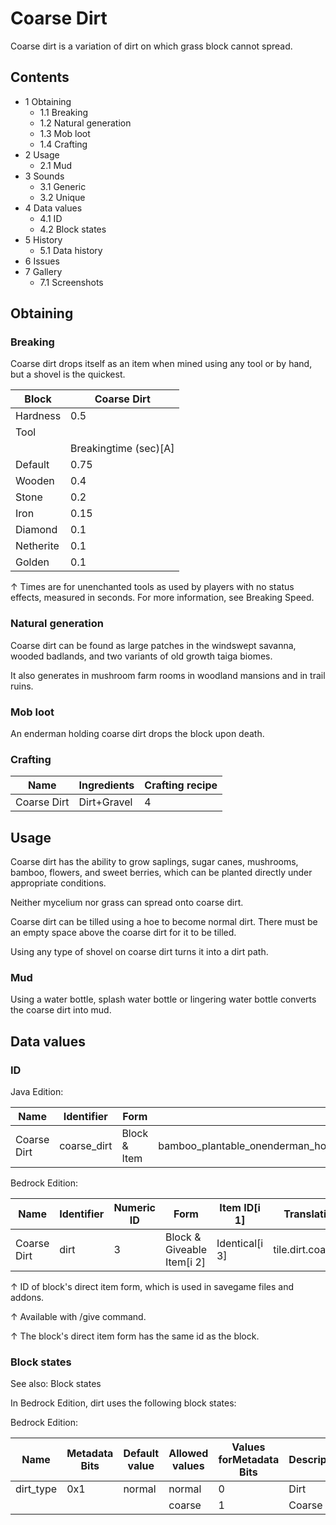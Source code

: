 # Coarse Dirt
Coarse dirt is a variation of dirt on which grass block cannot spread.

## Contents
- 1 Obtaining
	- 1.1 Breaking
	- 1.2 Natural generation
	- 1.3 Mob loot
	- 1.4 Crafting
- 2 Usage
	- 2.1 Mud
- 3 Sounds
	- 3.1 Generic
	- 3.2 Unique
- 4 Data values
	- 4.1 ID
	- 4.2 Block states
- 5 History
	- 5.1 Data history
- 6 Issues
- 7 Gallery
	- 7.1 Screenshots

## Obtaining
### Breaking
Coarse dirt drops itself as an item when mined using any tool or by hand, but a shovel is the quickest.

| Block     | Coarse Dirt           |
|-----------|-----------------------|
| Hardness  | 0.5                   |
| Tool      |                       |
|           | Breakingtime (sec)[A] |
| Default   | 0.75                  |
| Wooden    | 0.4                   |
| Stone     | 0.2                   |
| Iron      | 0.15                  |
| Diamond   | 0.1                   |
| Netherite | 0.1                   |
| Golden    | 0.1                   |


↑ Times are for unenchanted tools as used by players with no status effects, measured in seconds. For more information, see Breaking Speed.


### Natural generation
Coarse dirt can be found as large patches in the windswept savanna, wooded badlands, and two variants of old growth taiga biomes.

It also generates in mushroom farm rooms in woodland mansions and in trail ruins.


### Mob loot
An enderman holding coarse dirt drops the block upon death.

### Crafting
| Name        | Ingredients | Crafting recipe |
|-------------|-------------|-----------------|
| Coarse Dirt | Dirt+Gravel | 4               |

## Usage
Coarse dirt has the ability to grow saplings, sugar canes, mushrooms, bamboo, flowers, and sweet berries, which can be planted directly under appropriate conditions.

Neither mycelium nor grass can spread onto coarse dirt.

Coarse dirt can be tilled using a hoe to become normal dirt. There must be an empty space above the coarse dirt for it to be tilled.

Using any type of shovel on coarse dirt turns it into a dirt path.

### Mud
Using a water bottle, splash water bottle or lingering water bottle converts the coarse dirt into mud.

## Data values
### ID
Java Edition:

| Name        | Identifier  | Form         | Block tags                                                                                                            | Translation key             |
|-------------|-------------|--------------|-----------------------------------------------------------------------------------------------------------------------|-----------------------------|
| Coarse Dirt | coarse_dirt | Block & Item | bamboo_plantable_onenderman_holdablemoss_replaceablelush_ground_replaceablemineable/shoveldirt#sniffer_diggable_block | block.minecraft.coarse_dirt |

Bedrock Edition:

| Name        | Identifier | Numeric ID | Form                       | Item ID[i 1]   | Translation key       |
|-------------|------------|------------|----------------------------|----------------|-----------------------|
| Coarse Dirt | dirt       | 3          | Block & Giveable Item[i 2] | Identical[i 3] | tile.dirt.coarse.name |


↑ ID of block's direct item form, which is used in savegame files and addons.

↑ Available with /give command.

↑ The block's direct item form has the same id as the block.


### Block states
See also: Block states

In Bedrock Edition, dirt uses the following block states:

Bedrock Edition:

| Name      | Metadata Bits | Default value | Allowed values | Values forMetadata Bits | Description |
|-----------|---------------|---------------|----------------|-------------------------|-------------|
| dirt_type | 0x1           | normal        | normal         | 0                       | Dirt        |
|           |               |               | coarse         | 1                       | Coarse Dirt |




